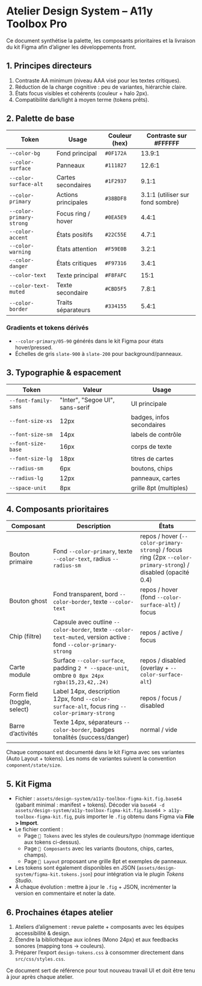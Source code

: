 # Atelier Design System – A11y Toolbox Pro

Ce document synthétise la palette, les composants prioritaires et la livraison du kit Figma afin d’aligner les développements front.

## 1. Principes directeurs

1. Contraste AA minimum (niveau AAA visé pour les textes critiques).
2. Réduction de la charge cognitive : peu de variantes, hiérarchie claire.
3. États focus visibles et cohérents (couleur + halo 2px).
4. Compatibilité dark/light à moyen terme (tokens prêts).

## 2. Palette de base

| Token | Usage | Couleur (hex) | Contraste sur #FFFFFF |
| --- | --- | --- | --- |
| `--color-bg` | Fond principal | `#0F172A` | 13.9:1 |
| `--color-surface` | Panneaux | `#111827` | 12.6:1 |
| `--color-surface-alt` | Cartes secondaires | `#1F2937` | 9.1:1 |
| `--color-primary` | Actions principales | `#38BDF8` | 3.1:1 (utiliser sur fond sombre) |
| `--color-primary-strong` | Focus ring / hover | `#0EA5E9` | 4.4:1 |
| `--color-accent` | États positifs | `#22C55E` | 4.7:1 |
| `--color-warning` | États attention | `#F59E0B` | 3.2:1 |
| `--color-danger` | États critiques | `#F97316` | 3.4:1 |
| `--color-text` | Texte principal | `#F8FAFC` | 15:1 |
| `--color-text-muted` | Texte secondaire | `#CBD5F5` | 7.8:1 |
| `--color-border` | Traits séparateurs | `#334155` | 5.4:1 |

### Gradients et tokens dérivés

- `--color-primary/05-90` générés dans le kit Figma pour états hover/pressed.
- Échelles de gris `slate-900` à `slate-200` pour background/panneaux.

## 3. Typographie & espacement

| Token | Valeur | Usage |
| --- | --- | --- |
| `--font-family-sans` | "Inter", "Segoe UI", sans-serif | UI principale |
| `--font-size-xs` | 12px | badges, infos secondaires |
| `--font-size-sm` | 14px | labels de contrôle |
| `--font-size-base` | 16px | corps de texte |
| `--font-size-lg` | 18px | titres de cartes |
| `--radius-sm` | 6px | boutons, chips |
| `--radius-lg` | 12px | panneaux, cartes |
| `--space-unit` | 8px | grille 8pt (multiples) |

## 4. Composants prioritaires

| Composant | Description | États |
| --- | --- | --- |
| Bouton primaire | Fond `--color-primary`, texte `--color-text`, radius `--radius-sm` | repos / hover (`--color-primary-strong`) / focus ring (2px `--color-primary-strong`) / disabled (opacité 0.4) |
| Bouton ghost | Fond transparent, bord `--color-border`, texte `--color-text` | repos / hover (fond `--color-surface-alt`) / focus |
| Chip (filtre) | Capsule avec outline `--color-border`, texte `--color-text-muted`, version active : fond `--color-primary-strong` | repos / active / focus |
| Carte module | Surface `--color-surface`, padding `2 * --space-unit`, ombre `0 8px 24px rgba(15,23,42,.24)` | repos / disabled (overlay + `--color-surface-alt`) |
| Form field (toggle, select) | Label 14px, description 12px, fond `--color-surface-alt`, focus ring `--color-primary-strong` | repos / focus / disabled |
| Barre d’activités | Texte 14px, séparateurs `--color-border`, badges tonalités (success/danger) | normal / vide |

Chaque composant est documenté dans le kit Figma avec ses variantes (Auto Layout + tokens). Les noms de variantes suivent la convention `component/state/size`.

## 5. Kit Figma

- Fichier : `assets/design-system/a11y-toolbox-figma-kit.fig.base64` (gabarit minimal : manifest + tokens). Décoder via `base64 -d assets/design-system/a11y-toolbox-figma-kit.fig.base64 > a11y-toolbox-figma-kit.fig`, puis importer le `.fig` obtenu dans Figma via **File > Import**.
- Le fichier contient :
  - Page `🎨 Tokens` avec les styles de couleurs/typo (nommage identique aux tokens ci-dessus).
  - Page `🧱 Composants` avec les variants (boutons, chips, cartes, champs).
  - Page `📐 Layout` proposant une grille 8pt et exemples de panneaux.
- Les tokens sont également disponibles en JSON (`assets/design-system/figma-kit.tokens.json`) pour intégration via le plugin *Tokens Studio*.
- À chaque évolution : mettre à jour le `.fig` + JSON, incrémenter la version en commentaire et noter la date.

## 6. Prochaines étapes atelier

1. Ateliers d’alignement : revue palette + composants avec les équipes accessibilité & design.
2. Étendre la bibliothèque aux icônes (Mono 24px) et aux feedbacks sonores (mapping tons → couleurs).
3. Préparer l’export `design-tokens.css` à consommer directement dans `src/css/styles.css`.

Ce document sert de référence pour tout nouveau travail UI et doit être tenu à jour après chaque atelier.
